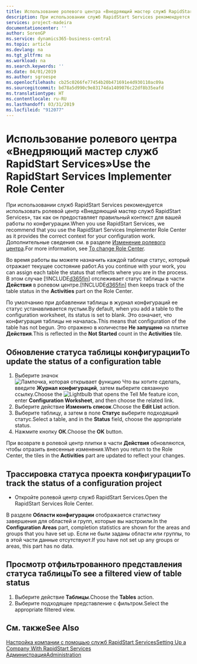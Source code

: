 ```yaml
---
title: Использование ролевого центра «Внедряющий мастер служб RapidStart Services» | Документы Майкрософт
description: При использовании служб RapidStart Services рекомендуется отслеживать свою работу и использовать ролевой центр «Внедряющий мастер служб RapidStart Services», так как он предоставляет правильный контекст для вашей работы по конфигурации.
services: project-madeira
documentationcenter: ''
author: SorenGP
ms.service: dynamics365-business-central
ms.topic: article
ms.devlang: na
ms.tgt_pltfrm: na
ms.workload: na
ms.search.keywords: ''
ms.date: 04/01/2019
ms.author: sgroespe
ms.openlocfilehash: cb25c0266fe77454b20b471691e4d930110ac09a
ms.sourcegitcommit: bd78a5d990c9e83174da1409076c22df8b35eafd
ms.translationtype: HT
ms.contentlocale: ru-RU
ms.lasthandoff: 03/31/2019
ms.locfileid: "912077"
---
```

# <a name="use-the-rapidstart-services-implementer-role-center"></a><span data-ttu-id="44ff1-103">Использование ролевого центра «Внедряющий мастер служб RapidStart Services»</span><span class="sxs-lookup"><span data-stu-id="44ff1-103">Use the RapidStart Services Implementer Role Center</span></span>
<span data-ttu-id="44ff1-104">При использовании служб RapidStart Services рекомендуется использовать ролевой центр «Внедряющий мастер служб RapidStart Services», так как он предоставляет правильный контекст для вашей работы по конфигурации.</span><span class="sxs-lookup"><span data-stu-id="44ff1-104">When you use RapidStart Services, we recommend that you use the RapidStart Services Implementer Role Center as it provides the correct context for your configuration work.</span></span> <span data-ttu-id="44ff1-105">Дополнительные сведения см. в разделе [Изменение ролевого центра](ui-change-basic-settings.md#to-change-role-center).</span><span class="sxs-lookup"><span data-stu-id="44ff1-105">For more information, see [To change Role Center](ui-change-basic-settings.md#to-change-role-center).</span></span>

<span data-ttu-id="44ff1-106">Во время работы вы можете назначить каждой таблице статус, который отражает текущее состояние работ.</span><span class="sxs-lookup"><span data-stu-id="44ff1-106">As you continue with your work, you can assign each table the status that reflects where you are in the process.</span></span> <span data-ttu-id="44ff1-107">В этом случае [!INCLUDE[d365fin](includes/d365fin_md.md)] отслеживает статус таблицы в части **Действия** в ролевом центре.</span><span class="sxs-lookup"><span data-stu-id="44ff1-107">[!INCLUDE[d365fin](includes/d365fin_md.md)] then keeps track of the table status in the **Activities** part on the Role Center.</span></span>  

<span data-ttu-id="44ff1-108">По умолчанию при добавлении таблицы в журнал конфигураций ее статус устанавливается пустым.</span><span class="sxs-lookup"><span data-stu-id="44ff1-108">By default, when you add a table to the configuration worksheet, its status is set to blank.</span></span> <span data-ttu-id="44ff1-109">Это означает, что конфигурация таблицы не началась.</span><span class="sxs-lookup"><span data-stu-id="44ff1-109">This means that configuration of the table has not begun.</span></span> <span data-ttu-id="44ff1-110">Это отражено в количестве **Не запущено** на плитке **Действия**.</span><span class="sxs-lookup"><span data-stu-id="44ff1-110">This is reflected in the **Not Started** count in the **Activities** tile.</span></span>  

## <a name="to-update-the-status-of-a-configuration-table"></a><span data-ttu-id="44ff1-111">Обновление статуса таблицы конфигурации</span><span class="sxs-lookup"><span data-stu-id="44ff1-111">To update the status of a configuration table</span></span>  
1.  <span data-ttu-id="44ff1-112">Выберите значок ![Лампочка, которая открывает функцию Что вы хотите сделать](media/ui-search/search_small.png "Что вы хотите сделать"), введите **Журнал конфигураций**, затем выберите связанную ссылку.</span><span class="sxs-lookup"><span data-stu-id="44ff1-112">Choose the ![Lightbulb that opens the Tell Me feature](media/ui-search/search_small.png "Tell me what you want to do") icon, enter **Configuration Worksheet**, and then choose the related link.</span></span>  
2.  <span data-ttu-id="44ff1-113">Выберите действие **Изменить список**.</span><span class="sxs-lookup"><span data-stu-id="44ff1-113">Choose the **Edit List** action.</span></span>  
3.  <span data-ttu-id="44ff1-114">Выберите таблицу, а затем в поле **Статус** выберите подходящий статус.</span><span class="sxs-lookup"><span data-stu-id="44ff1-114">Select a table, and in the **Status** field, choose the appropriate status.</span></span>  
4.  <span data-ttu-id="44ff1-115">Нажмите кнопку **ОК**.</span><span class="sxs-lookup"><span data-stu-id="44ff1-115">Choose the **OK** button.</span></span>  

<span data-ttu-id="44ff1-116">При возврате в ролевой центр плитки в части **Действия** обновляются, чтобы отразить внесенные изменения.</span><span class="sxs-lookup"><span data-stu-id="44ff1-116">When you return to the Role Center, the tiles in the **Activities** part are updated to reflect your changes.</span></span>  

## <a name="to-track-the-status-of-a-configuration-project"></a><span data-ttu-id="44ff1-117">Трассировка статуса проекта конфигурации</span><span class="sxs-lookup"><span data-stu-id="44ff1-117">To track the status of a configuration project</span></span>  
- <span data-ttu-id="44ff1-118">Откройте ролевой центр служб RapidStart Services.</span><span class="sxs-lookup"><span data-stu-id="44ff1-118">Open the RapidStart Services Role Center.</span></span>  

<span data-ttu-id="44ff1-119">В разделе **Области конфигурации** отображается статистику завершения для областей и групп, которые вы настроили.</span><span class="sxs-lookup"><span data-stu-id="44ff1-119">In the **Configuration Areas** part, completion statistics are shown for the areas and groups that you have set up.</span></span> <span data-ttu-id="44ff1-120">Если не были заданы области или группы, то в этой части данные отсутствуют.</span><span class="sxs-lookup"><span data-stu-id="44ff1-120">If you have not set up any groups or areas, this part has no data.</span></span>  

## <a name="to-see-a-filtered-view-of-table-status"></a><span data-ttu-id="44ff1-121">Просмотр отфильтрованного представления статуса таблицы</span><span class="sxs-lookup"><span data-stu-id="44ff1-121">To see a filtered view of table status</span></span>  
1. <span data-ttu-id="44ff1-122">Выберите действие **Таблицы**.</span><span class="sxs-lookup"><span data-stu-id="44ff1-122">Choose the **Tables** action.</span></span>  
2. <span data-ttu-id="44ff1-123">Выберите подходящее представление с фильтром.</span><span class="sxs-lookup"><span data-stu-id="44ff1-123">Select the appropriate filtered view.</span></span>  

## <a name="see-also"></a><span data-ttu-id="44ff1-124">См. также</span><span class="sxs-lookup"><span data-stu-id="44ff1-124">See Also</span></span>  
[<span data-ttu-id="44ff1-125">Настройка компании с помощью служб RapidStart Services</span><span class="sxs-lookup"><span data-stu-id="44ff1-125">Setting Up a Company With RapidStart Services</span></span>](admin-set-up-a-company-with-rapidstart.md)  
[<span data-ttu-id="44ff1-126">Администрация</span><span class="sxs-lookup"><span data-stu-id="44ff1-126">Administration</span></span>](admin-setup-and-administration.md)

